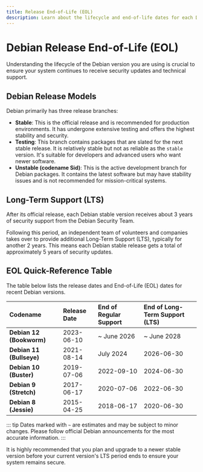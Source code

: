 ```yaml
---
title: Release End-of-Life (EOL)
description: Learn about the lifecycle and end-of-life dates for each Debian release.
---
```


# Debian Release End-of-Life (EOL)

Understanding the lifecycle of the Debian version you are using is crucial to ensure your system continues to receive security updates and technical support.

## Debian Release Models

Debian primarily has three release branches:

-   **Stable**: This is the official release and is recommended for production environments. It has undergone extensive testing and offers the highest stability and security.
-   **Testing**: This branch contains packages that are slated for the next stable release. It is relatively stable but not as reliable as the `stable` version. It's suitable for developers and advanced users who want newer software.
-   **Unstable (codename Sid)**: This is the active development branch for Debian packages. It contains the latest software but may have stability issues and is not recommended for mission-critical systems.

## Long-Term Support (LTS)

After its official release, each Debian stable version receives about 3 years of security support from the Debian Security Team.

Following this period, an independent team of volunteers and companies takes over to provide additional Long-Term Support (LTS), typically for another 2 years. This means each Debian stable release gets a total of approximately 5 years of security updates.

## EOL Quick-Reference Table

The table below lists the release dates and End-of-Life (EOL) dates for recent Debian versions.

| Codename                 | Release Date | End of Regular Support | End of Long-Term Support (LTS) |
| :----------------------- | :----------- | :--------------------- | :----------------------------- |
| **Debian 12 (Bookworm)** | 2023-06-10   | ~ June 2026            | ~ June 2028                    |
| **Debian 11 (Bullseye)** | 2021-08-14   | July 2024              | 2026-06-30                     |
| **Debian 10 (Buster)**   | 2019-07-06   | 2022-09-10             | 2024-06-30                     |
| **Debian 9 (Stretch)**   | 2017-06-17   | 2020-07-06             | 2022-06-30                     |
| **Debian 8 (Jessie)**    | 2015-04-25   | 2018-06-17             | 2020-06-30                     |

::: tip
Dates marked with `~` are estimates and may be subject to minor changes. Please follow official Debian announcements for the most accurate information.
:::

It is highly recommended that you plan and upgrade to a newer stable version before your current version's LTS period ends to ensure your system remains secure. 